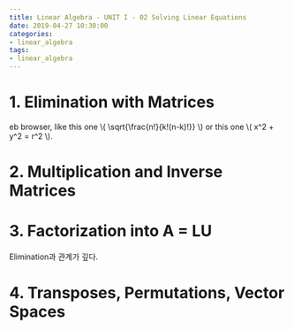 ```yaml
---
title: Linear Algebra - UNIT I - 02 Solving Linear Equations
date: 2019-04-27 10:30:00
categories:
- linear_algebra
tags:
- linear_algebra
---
```


# 1. Elimination with Matrices
eb browser, like this one \\( \sqrt{\frac{n!}{k!(n-k)!}} \\) or this one \\( x^2 + y^2 = r^2 \\).

# 2. Multiplication and Inverse Matrices

# 3. Factorization into A = LU
Elimination과 관계가 깊다.


# 4. Transposes, Permutations, Vector Spaces
